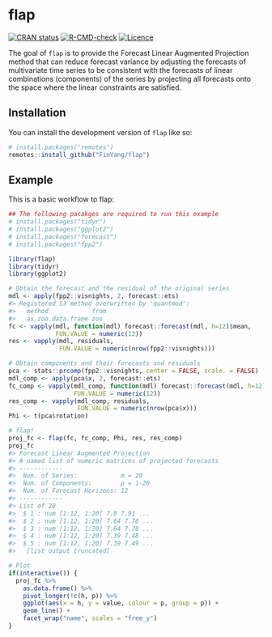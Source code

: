 
<!-- README.md is generated from README.Rmd. Please edit that file -->

# flap

<!-- badges: start -->

[![CRAN
status](https://www.r-pkg.org/badges/version/flap)](https://CRAN.R-project.org/package=flap)
[![R-CMD-check](https://github.com/FinYang/flap/actions/workflows/R-CMD-check.yaml/badge.svg)](https://github.com/FinYang/flap/actions/workflows/R-CMD-check.yaml)
[![Licence](https://img.shields.io/badge/licence-GPL--3-blue.svg)](https://www.gnu.org/licenses/gpl-3.0.en.html)
<!-- badges: end -->

The goal of `flap` is to provide the Forecast Linear Augmented
Projection method that can reduce forecast variance by adjusting the
forecasts of multivariate time series to be consistent with the
forecasts of linear combinations (components) of the series by
projecting all forecasts onto the space where the linear constraints are
satisfied.

## Installation

You can install the development version of `flap` like so:

``` r
# install.packages("remotes")
remotes::install_github("FinYang/flap")
```

## Example

This is a basic workflow to flap:

``` r
## The following pacakges are required to run this example
# install.packages("tidyr")
# install.packages("ggplot2")
# install.packages("forecast")
# install.packages("fpp2")

library(flap)
library(tidyr)
library(ggplot2)

# Obtain the forecast and the residual of the original series
mdl <- apply(fpp2::visnights, 2, forecast::ets)
#> Registered S3 method overwritten by 'quantmod':
#>   method            from
#>   as.zoo.data.frame zoo
fc <- vapply(mdl, function(mdl) forecast::forecast(mdl, h=12)$mean, 
             FUN.VALUE = numeric(12))
res <- vapply(mdl, residuals, 
              FUN.VALUE = numeric(nrow(fpp2::visnights)))

# Obtain components and their forecasts and residuals
pca <- stats::prcomp(fpp2::visnights, center = FALSE, scale. = FALSE)
mdl_comp <- apply(pca$x, 2, forecast::ets)
fc_comp <- vapply(mdl_comp, function(mdl) forecast::forecast(mdl, h=12)$mean, 
                  FUN.VALUE = numeric(12))
res_comp <- vapply(mdl_comp, residuals, 
                   FUN.VALUE = numeric(nrow(pca$x)))
Phi <- t(pca$rotation)

# flap!
proj_fc <- flap(fc, fc_comp, Phi, res, res_comp)
proj_fc
#> Forecast Linear Augmented Projection
#> A named list of numeric matrices of projected forecasts
#> ------------
#>  Num. of Series:            m = 20
#>  Num. of Components:        p = 1-20
#>  Num. of Forecast Horizons: 12
#> ------------
#> List of 20
#>  $ 1 : num [1:12, 1:20] 7.8 7.91 ...
#>  $ 2 : num [1:12, 1:20] 7.64 7.76 ...
#>  $ 3 : num [1:12, 1:20] 7.64 7.78 ...
#>  $ 4 : num [1:12, 1:20] 7.39 7.48 ...
#>  $ 5 : num [1:12, 1:20] 7.39 7.49 ...
#>   [list output truncated]

# Plot
if(interactive()) {
  proj_fc %>% 
    as.data.frame() %>% 
    pivot_longer(!c(h, p)) %>% 
    ggplot(aes(x = h, y = value, colour = p, group = p)) +
    geom_line() +
    facet_wrap("name", scales = "free_y")
}
```
